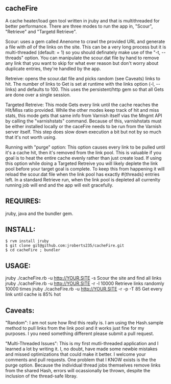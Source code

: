 ## cacheFire 

A cache heater/load gen tool written in jruby and that is multithreaded for better performance.
There are three modes to run the app in, "Scour", "Retrieve" and "Targetd Retrieve".  


Scour:  uses a gem called Anenome to crawl the provided URL and generate a file with *all* of the links on the site.  This can be a very long process but it is multi-threaded (default: = 1) so you should definately make use of the "-t, --threads" option.  You can manipulate the scour.dat file by hand to remove any link that you want to skip for what ever reason but don't worry about duplicate entries, they're handled by the app.


Retreive:  opens the scour.dat file and picks random (see Caveats) links to hit.  The number of links to Get is set at runtime with the links option (-l, --links) and defaults to 100.  This uses the persistent/http gem so that all Gets are done over a single session. 


Targeted Retreive:  This mode Gets every link until the cache reaches the Hit/Miss ratio provided. While the other modes keep track of hit and miss stats, this mode gets that same info from Varnish itself vias the Mngmt API by calling the "varnishstats" command.  Because of this, varnishstats must be either installed locally or the caceFire needs to be run from the Varnish server itself.  This step does slow down execution a bit but not by so much that it's not worth using.


Running with "purge" option: This option causes every link to be pulled until it's a cache hit, then it's removed from the link pool.  This is valuable if you goal is to heat the entire cache evenly rather than just create load.  If using this option while doing a Targeted Retreive you will likely deplete the link pool before your target goal is complete.  To keep this from happening it will reload the scour.dat file when the link pool has exactly #{threads} entries left.  In a standard Retrieve run,  when the link pool is depleted all currenlty running job will end and the app will exit gracefully.


## REQUIRES:  

jruby, java and the bundler gem.


## INSTALL: 

    $ rvm install jruby
    $ git clone git@github.com:jroberts235/cacheFire.git
    $ cd cacheFire ; bundler 


## USAGE:

jruby ./cacheFire.rb -u http://YOUR.SITE -s             Scour the site and find all links
jruby ./cacheFire.rb -u http://YOUR.SITE -r -l 10000    Retrieve links randomly 10000 times
jruby ./cacheFire.rb -u http://YOUR.SITE -r -p -T 85    Get every link until cache is 85% hot


## Caveats:

"Random":  I am not sure how Rnd this really is.  I am using the Hash.sample method to pull links from the link pool and it works just fine for my purposes.  I you need something different please submit a pull request.

"Multi-Threaded Issues":  This is my first mutli-threaded application and I learned a lot by writing it.  I, no doubt, have made some newbie mistakes and missed optimizations that could make it better.  I welcome your comments and pull requests.  One problem that I KNOW exists is the the purge option.  Because the individual thread jobs themselves remove links from the shared Hash,  errors will ocassionally be thrown, despite the inclusion of the thread-safe libray.
